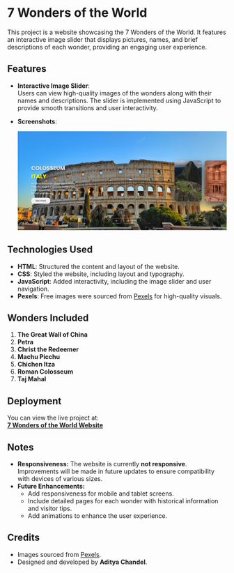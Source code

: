 # 7 Wonders of the World

This project is a website showcasing the 7 Wonders of the World. It features an interactive image slider that displays pictures, names, and brief descriptions of each wonder, providing an engaging user experience.

## Features

- **Interactive Image Slider**:  
  Users can view high-quality images of the wonders along with their names and descriptions. The slider is implemented using JavaScript to provide smooth transitions and user interactivity.

- **Screenshots**:

  ![Screenshot 1](./images/SS.png)  

## Technologies Used

- **HTML**: Structured the content and layout of the website.
- **CSS**: Styled the website, including layout and typography.
- **JavaScript**: Added interactivity, including the image slider and user navigation.
- **Pexels**: Free images were sourced from [Pexels](https://www.pexels.com) for high-quality visuals.

## Wonders Included

1. **The Great Wall of China**  
2. **Petra**  
3. **Christ the Redeemer**  
4. **Machu Picchu**  
5. **Chichen Itza**  
6. **Roman Colosseum**  
7. **Taj Mahal**  

## Deployment

You can view the live project at:  
[**7 Wonders of the World Website**](https://tonystark-19.github.io/Wonders-of-the-World/)

## Notes

- **Responsiveness:** The website is currently **not responsive**. Improvements will be made in future updates to ensure compatibility with devices of various sizes.  
- **Future Enhancements:**
  - Add responsiveness for mobile and tablet screens.
  - Include detailed pages for each wonder with historical information and visitor tips.
  - Add animations to enhance the user experience.  

## Credits

- Images sourced from [Pexels](https://www.pexels.com).  
- Designed and developed by **Aditya Chandel**.  
